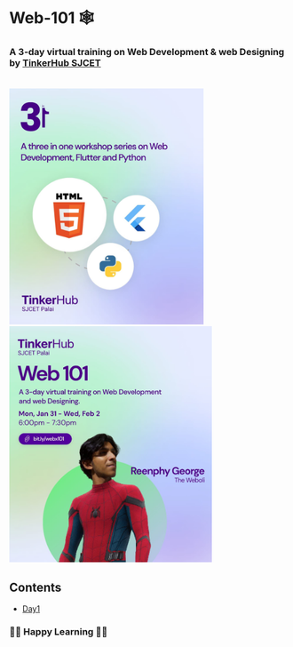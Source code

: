 # Web-101 🕸️
### A 3-day virtual training on Web Development &amp; web Designing by <a href="https://tinkerhubsjcet.github.io/linktree/">TinkerHub SJCET</a><br><br>
<img src="/README_Resources/main.jpeg" width="350px"> &nbsp;
&nbsp; &nbsp;<img src="/README_Resources/web.jpeg" width="365px">
<br>
## Contents
* <a href="/Day1">Day1</a>
### 👨‍💻 Happy Learning 👩‍💻
